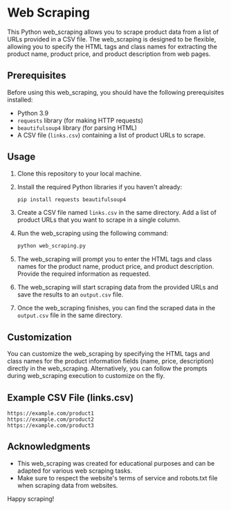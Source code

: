 # Web Scraping

This Python web_scraping allows you to scrape product data from a list of URLs provided in a CSV file. The web_scraping is designed to be flexible, allowing you to specify the HTML tags and class names for extracting the product name, product price, and product description from web pages.

## Prerequisites

Before using this web_scraping, you should have the following prerequisites installed:

- Python 3.9
- `requests` library (for making HTTP requests)
- `beautifulsoup4` library (for parsing HTML)
- A CSV file (`links.csv`) containing a list of product URLs to scrape.

## Usage

1. Clone this repository to your local machine.

2. Install the required Python libraries if you haven't already:

   ```bash
   pip install requests beautifulsoup4
   ```

3. Create a CSV file named `links.csv` in the same directory. Add a list of product URLs that you want to scrape in a single column.

4. Run the web_scraping using the following command:

   ```bash
   python web_scraping.py
   ```

5. The web_scraping will prompt you to enter the HTML tags and class names for the product name, product price, and product description. Provide the required information as requested.

6. The web_scraping will start scraping data from the provided URLs and save the results to an `output.csv` file.

7. Once the web_scraping finishes, you can find the scraped data in the `output.csv` file in the same directory.

## Customization

You can customize the web_scraping by specifying the HTML tags and class names for the product information fields (name, price, description) directly in the web_scraping. Alternatively, you can follow the prompts during web_scraping execution to customize on the fly.

## Example CSV File (links.csv)

```
https://example.com/product1
https://example.com/product2
https://example.com/product3
```

## Acknowledgments

- This web_scraping was created for educational purposes and can be adapted for various web scraping tasks.
- Make sure to respect the website's terms of service and robots.txt file when scraping data from websites.

Happy scraping!
